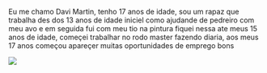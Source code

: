 Eu me chamo Davi Martin, tenho 17 anos de idade,  sou um rapaz que trabalha des dos 13 anos de idade iniciel como ajudande de pedreiro com meu avo e em seguida fui com meu tio na pintura
fiquei nessa ate meus 15 anos de idade, começei trabalhar no rodo master fazendo diaria, aos meus 17 anos começou apareçer muitas oportunidades de emprego bons


![](https://media1.tenor.com/m/n_cAJ7As7VIAAAAC/lion-king-lion.gif)
